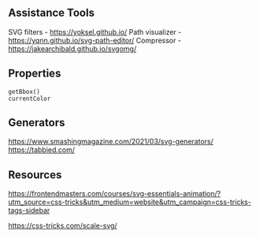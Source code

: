 ## Assistance Tools

SVG filters - https://yoksel.github.io/
Path visualizer - https://yqnn.github.io/svg-path-editor/
Compressor - https://jakearchibald.github.io/svgomg/

## Properties

```
getBbox()
currentColor
```

## Generators

https://www.smashingmagazine.com/2021/03/svg-generators/
https://tabbied.com/

## Resources

https://frontendmasters.com/courses/svg-essentials-animation/?utm_source=css-tricks&utm_medium=website&utm_campaign=css-tricks-tags-sidebar

https://css-tricks.com/scale-svg/
